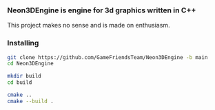 ### Neon3DEngine is engine for 3d graphics written in C++
This project makes no sense and is made on enthusiasm.

### Installing
```bash
git clone https://github.com/GameFriendsTeam/Neon3DEngine -b main
cd Neon3DEngine
```
```bash
mkdir build
cd build
```
```bash
cmake ..
cmake --build .
```
